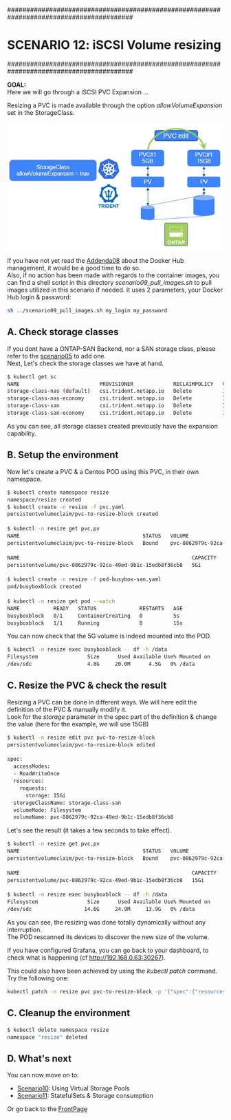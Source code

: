 #########################################################################################
# SCENARIO 12: iSCSI Volume resizing
#########################################################################################

**GOAL:**  
Here we will go through a iSCSI PVC Expansion ...

Resizing a PVC is made available through the option *allowVolumeExpansion* set in the StorageClass.

<p align="center"><img src="../Images/scenario09_2.jpg"></p>

If you have not yet read the [Addenda08](../../../Addendum/Addenda08) about the Docker Hub management, it would be a good time to do so.  
Also, if no action has been made with regards to the container images, you can find a shell script in this directory _scenario09_pull_images.sh_ to pull images utilized in this scenario if needed. It uses 2 parameters, your Docker Hub login & password:

```bash
sh ../scenario09_pull_images.sh my_login my_password
```

## A. Check storage classes

If you dont have a ONTAP-SAN Backend, nor a SAN storage class, please refer to the [scenario05](../../Scenario05) to add one.  
Next, Let's check the storage classes we have at hand.

```bash
$ kubectl get sc
NAME                          PROVISIONER             RECLAIMPOLICY   VOLUMEBINDINGMODE   ALLOWVOLUMEEXPANSION   AGE
storage-class-nas (default)   csi.trident.netapp.io   Delete          Immediate           true                   94m
storage-class-nas-economy     csi.trident.netapp.io   Delete          Immediate           true                   94m
storage-class-san             csi.trident.netapp.io   Delete          Immediate           true                   94m
storage-class-san-economy     csi.trident.netapp.io   Delete          Immediate           true                   94m
```

As you can see, all storage classes created previously have the expansion capability.

## B. Setup the environment

Now let's create a PVC & a Centos POD using this PVC, in their own namespace.

```bash
$ kubectl create namespace resize
namespace/resize created
$ kubectl create -n resize -f pvc.yaml
persistentvolumeclaim/pvc-to-resize-block created

$ kubectl -n resize get pvc,pv
NAME                                        STATUS   VOLUME                                     CAPACITY   ACCESS MODES   STORAGECLASS        AGE
persistentvolumeclaim/pvc-to-resize-block   Bound    pvc-0862979c-92ca-49ed-9b1c-15edb8f36cb8   5Gi        RWO            storage-class-san   11s

NAME                                                        CAPACITY   ACCESS MODES   RECLAIM POLICY   STATUS   CLAIM                        STORAGECLASS        REASON   AGE
persistentvolume/pvc-0862979c-92ca-49ed-9b1c-15edb8f36cb8   5Gi        RWO            Delete           Bound    resize/pvc-to-resize-block   storage-class-san            10s

$ kubectl create -n resize -f pod-busybox-san.yaml
pod/busyboxblock created

$ kubectl -n resize get pod --watch
NAME           READY   STATUS              RESTARTS   AGE
busyboxblock   0/1     ContainerCreating   0          5s
busyboxblock   1/1     Running             0          15s
```

You can now check that the 5G volume is indeed mounted into the POD.

```bash
$ kubectl -n resize exec busyboxblock -- df -h /data
Filesystem                Size      Used Available Use% Mounted on
/dev/sdc                  4.8G     20.0M      4.5G   0% /data
```

## C. Resize the PVC & check the result

Resizing a PVC can be done in different ways. We will here edit the definition of the PVC & manually modify it.  
Look for the *storage* parameter in the spec part of the definition & change the value (here for the example, we will use 15GB)

```bash
$ kubectl -n resize edit pvc pvc-to-resize-block
persistentvolumeclaim/pvc-to-resize-block edited

spec:
  accessModes:
  - ReadWriteOnce
  resources:
    requests:
      storage: 15Gi
  storageClassName: storage-class-san
  volumeMode: Filesystem
  volumeName: pvc-0862979c-92ca-49ed-9b1c-15edb8f36cb8
```

Let's see the result (it takes a few seconds to take effect).

```bash
$ kubectl -n resize get pvc,pv
NAME                                        STATUS   VOLUME                                     CAPACITY   ACCESS MODES   STORAGECLASS        AGE
persistentvolumeclaim/pvc-to-resize-block   Bound    pvc-0862979c-92ca-49ed-9b1c-15edb8f36cb8   15Gi       RWO            storage-class-san   4m3s

NAME                                                        CAPACITY   ACCESS MODES   RECLAIM POLICY   STATUS   CLAIM                        STORAGECLASS        REASON   AGE
persistentvolume/pvc-0862979c-92ca-49ed-9b1c-15edb8f36cb8   15Gi       RWO            Delete           Bound    resize/pvc-to-resize-block   storage-class-san            4m2s

$ kubectl -n resize exec busyboxblock -- df -h /data
Filesystem                Size      Used Available Use% Mounted on
/dev/sdc                 14.6G     24.9M     13.9G   0% /data
```

As you can see, the resizing was done totally dynamically without any interruption.  
The POD rescanned its devices to discover the new size of the volume.  

If you have configured Grafana, you can go back to your dashboard, to check what is happening (cf http://192.168.0.63:30267).  

This could also have been achieved by using the _kubectl patch_ command. Try the following one:

```bash
kubectl patch -n resize pvc pvc-to-resize-block -p '{"spec":{"resources":{"requests":{"storage":"20Gi"}}}}'
```

## C. Cleanup the environment

```bash
$ kubectl delete namespace resize
namespace "resize" deleted
```

## D. What's next

You can now move on to:

- [Scenario10](../../Scenario10): Using Virtual Storage Pools  
- [Scenario11](../../Scenario11): StatefulSets & Storage consumption  

Or go back to the [FrontPage](https://github.com/YvosOnTheHub/LabNetApp)